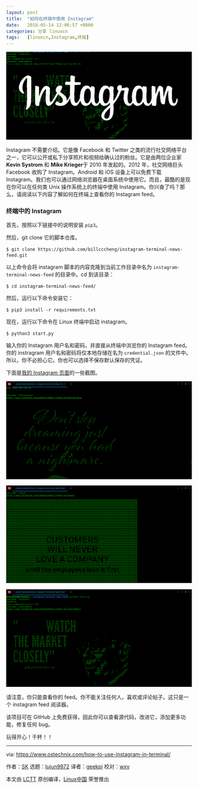 ```yaml
---
layout: post
title:	"如何在终端中使用 Instagram"
date:	2018-05-14 12:06:57 +0800 
categories:	分享 linuxcn 
tags:	[linuxcn,Instagram,终端]
---
```



![](/Asserts/Images/album/201805/14/120659m79qf4m98899th4j.png)


Instagram 不需要介绍。它是像 Facebook 和 Twitter 之类的流行社交网络平台之一，它可以公开或私下分享照片和视频给确认过的粉丝。它是由两位企业家 **Kevin Systrom** 和 **Mike Krieger**于 2010 年发起的。2012 年，社交网络巨头 Facebook 收购了 Instagram。Android 和 iOS 设备上可以免费下载 Instagram。我们也可以通过网络浏览器在桌面系统中使用它。而且，最酷的是现在你可以在任何类 Unix 操作系统上的终端中使用 Instagram。你兴奋了吗？那么，请阅读以下内容了解如何在终端上查看你的 Instagram feed。


### 终端中的 Instagram


首先，按照以下链接中的说明安装 `pip3`。


然后，git clone 它的脚本仓库。



```
$ git clone https://github.com/billcccheng/instagram-terminal-news-feed.git

```

以上命令会将 instagram 脚本的内容克隆到当前工作目录中名为 `instagram-terminal-news-feed` 的目录中。cd 到该目录：



```
$ cd instagram-terminal-news-feed/

```

然后，运行以下命令安装它：



```
$ pip3 install -r requirements.txt

```

现在，运行以下命令在 Linux 终端中启动 instagram。



```
$ python3 start.py

```

输入你的 Instagram 用户名和密码，并直接从终端中浏览你的 Instagram feed。你的 instragram 用户名和密码将仅本地存储在名为 `credential.json` 的文件中。所以，你不必担心它。你也可以选择不保存默认保存的凭证。


下面是[我的 Instagram 页面](https://www.instagram.com/ostechnix/)的一些截图。


![](/Asserts/Images/album/201805/14/120701saigkglgc2k68s88.png)


![](/Asserts/Images/album/201805/14/120703mnmafga9ma8nfv3n.png)


![](/Asserts/Images/album/201805/14/120704fze72c35kc2c5o02.png)


请注意，你只能查看你的 feed。你不能关注任何人，喜欢或评论帖子。这只是一个 instagram feed 阅读器。


该项目可在 GitHub 上免费获得，因此你可以查看源代码，改进它，添加更多功能，修复任何 bug。


玩得开心！干杯！！




---


via: <https://www.ostechnix.com/how-to-use-instagram-in-terminal/>


作者：[SK](https://www.ostechnix.com/author/sk/) 选题：[lujun9972](https://github.com/lujun9972) 译者：[geekpi](https://github.com/geekpi) 校对：[wxy](https://github.com/wxy)


本文由 [LCTT](https://github.com/LCTT/TranslateProject) 原创编译，[Linux中国](https://linux.cn/) 荣誉推出
